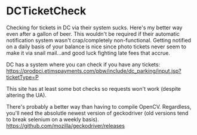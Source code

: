 # DCTicketCheck
Checking for tickets in DC via their system sucks. Here's my better way even after a gallon of beer. This wouldn't be required if their automatic notification system wasn't crap/completely non-functional. Getting notified on a daily basis of your balance is nice since photo tickets never seem to make it via snail mail...and good luck fighting late fees that accrue.

DC has a system where you can check if you have any tickets: https://prodpci.etimspayments.com/pbw/include/dc_parking/input.jsp?ticketType=P

This site has at least some bot checks so requests won't work (despite altering the UA). 

There's probably a better way than having to compile OpenCV. Regardless, you'll need the absolutle newest version of geckodriver (old versions tend to break selenium on a weekly basis).
https://github.com/mozilla/geckodriver/releases
